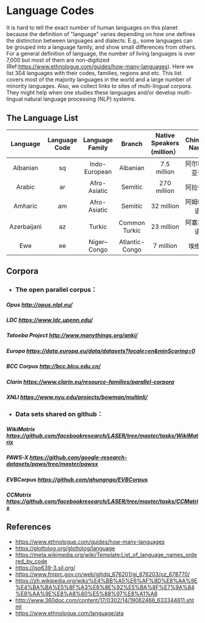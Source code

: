 # Language Codes

It is hard to tell the exact number of human languages on this planet because the definition of "language" varies depending on how one defines the distinction between languages and dialects. E.g., some languages can be grouped into a language family, and show small differences from others. For a general definition of language, the number of living languages is over 7,000 but most of them are non-digitized (Ref:https://www.ethnologue.com/guides/how-many-languages). Here we list 304 languages with their codes, families, regions and etc. This list covers most of the majority languages in the world and a large number of minority languages. Also, we collect links to sites of multi-lingual corpora. They might help when one studies these languages and/or develop multi-lingual natural language processing (NLP) systems.

## The Language List
|  Language   | Language Code | Language Family |     Branch     | Native Speakers (million） | Chinese Name | Macro-aera  |
| :---------: | :-----------: | :-------------: | :------------: | :------------------------: | :----------: | :-----------: |
|  Albanian   |      sq       |  Indo-European  |    Albanian    |        7.5 million         | 阿尔巴尼亚语 | Asia&Europe |
|   Arabic    |      ar       |  Afro-Asiatic   |    Semitic     |        270 million         |   阿拉伯语   | Africa&Asia |
|   Amharic   |      am       |  Afro-Asiatic   |    Semitic     |         32 million         |  阿姆哈拉语  | Africa      |
| Azerbaijani |      az       |     Turkic      | Common Turkic  |         23 million         |  阿塞拜疆语  | Asia        |
|     Ewe     |      ee       |   Niger–Congo   | Atlantic-Congo |         7 million          |    埃维语    | Africa      |
## Corpora 
- ### The open parallel corpus：

#####          Opus 	http://opus.nlpl.eu/

#####          LDC	https://www.ldc.upenn.edu/

#####          Tatoeba Project	http://www.manythings.org/anki/

#####          Europa	https://data.europa.eu/data/datasets?locale=en&minScoring=0

#####          BCC  Corpus	http://bcc.blcu.edu.cn/

#####         Clarin	https://www.clarin.eu/resource-families/parallel-corpora

#####         XNLI	https://www.nyu.edu/projects/bowman/multinli/



- ### Data sets shared on github：

##### WikiMatrix	https://github.com/facebookresearch/LASER/tree/master/tasks/WikiMatrix

##### PAWS-X	https://github.com/google-research-datasets/paws/tree/master/pawsx

##### EVBCorpus	https://github.com/qhungngo/EVBCorpus

##### CCMatrix	https://github.com/facebookresearch/LASER/tree/master/tasks/CCMatrix
## References
- https://www.ethnologue.com/guides/how-many-languages
- https://glottolog.org/glottolog/language
- https://meta.wikimedia.org/wiki/Template:List_of_language_names_ordered_by_code
- https://iso639-3.sil.org/
- https://www.fmprc.gov.cn/web/gjhdq_676201/gj_676203/oz_678770/
- https://zh.wikipedia.org/wiki/%E4%BB%A5%E6%AF%8D%E8%AA%9E%E4%BA%BA%E5%8F%A3%E6%8E%92%E5%BA%8F%E7%9A%84%E8%AA%9E%E8%A8%80%E5%88%97%E8%A1%A8
- http://www.360doc.com/content/17/0302/14/19062466_633344811.shtml
- https://www.ethnologue.com/language/ata
